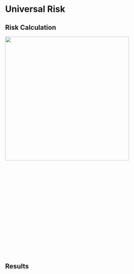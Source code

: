 # Universal Risk

##  Risk Calculation
 <div style="width: 100%; overflow: hidden;">
 <div style="width: 400px; float: left;"> 
 <img src="http://34.66.189.202:4567/uploads/urisk.png"  width="400"/>  
 </div>
    <div style="width: 400px; margin-left: 600px;">
    <img src="http://34.66.189.202:4567/uploads/fig3.png" width="700"/> 
    </div>
</div>



## Results

